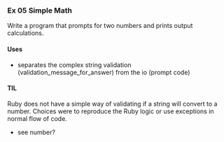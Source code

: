### Ex 05 Simple Math

Write a program that prompts for two numbers and prints output calculations.

#### Uses
  - separates the complex string validation (validation_message_for_answer) from the 
    io (prompt code)


#### TIL

Ruby does not have a simple way of validating if a string will convert to a number.
Choices were to reproduce the Ruby logic or use exceptions in normal flow of code.
  - see number?
